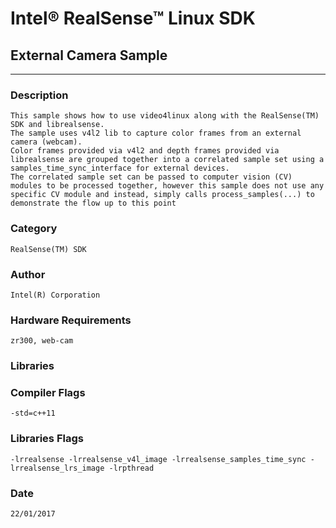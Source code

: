 # Intel&reg; RealSense&trade; Linux SDK
## External Camera Sample
---
### Description
    This sample shows how to use video4linux along with the RealSense(TM) SDK and librealsense.
    The sample uses v4l2 lib to capture color frames from an external camera (webcam).
    Color frames provided via v4l2 and depth frames provided via librealsense are grouped together into a correlated sample set using a samples_time_sync_interface for external devices.
    The correlated sample set can be passed to computer vision (CV) modules to be processed together, however this sample does not use any specific CV module and instead, simply calls process_samples(...) to demonstrate the flow up to this point
### Category
    RealSense(TM) SDK

### Author
    Intel(R) Corporation

### Hardware Requirements
    zr300, web-cam

### Libraries


### Compiler Flags
    -std=c++11

### Libraries Flags
    -lrrealsense -lrrealsense_v4l_image -lrrealsense_samples_time_sync -lrrealsense_lrs_image -lrpthread

### Date
    22/01/2017
